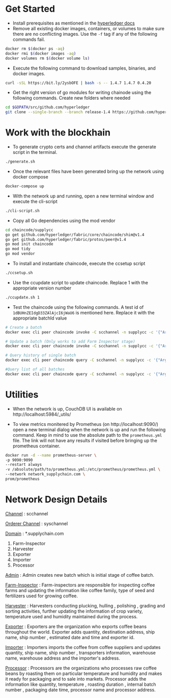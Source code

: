 # Get Started

- Install prerequisites as mentioned in the [hyperledger docs](https://hyperledger-fabric.readthedocs.io/en/release-1.4/prereqs.html)
- Remove all existing docker images, containers, or volumes to make sure there are no conflicting images. Use the ```-f``` tag if any of the following commands fail.
```bash
docker rm $(docker ps -aq)
docker rmi $(docker images -aq)
docker volumes rm $(docker volume ls)
```
- Execute the following command to download samples, binaries, and docker images.
```bash
curl -sSL https://bit.ly/2ysbOFE | bash -s -- 1.4.7 1.4.7 0.4.20
```
- Get the right version of go modules for writing chainode using the following commands. Create new folders where needed
```bash
cd $GOPATH/src/github.com/hyperledger
git clone --single-branch --branch release-1.4 https://github.com/hyperledger/fabric.git fabric
```

# Work with the blockhain
- To generate crypto certs and channel artifacts execute the generate script in the terminal. 
```bash
./generate.sh
```

- Once the relevant files have been generated bring up the network using docker compose 
```bash
docker-compose up
```

- With the network up and running, open  a new terminal window and execute the cli-script
```bash
./cli-script.sh
```

- Copy all Go dependencies using the mod vendor
```bash
cd chaincode/supplycc
go get github.com/hyperledger/fabric/core/chaincode/shim@v1.4
go get github.com/hyperledger/fabric/protos/peer@v1.4
go mod init chaincode
go mod tidy
go mod vendor
```

- To install and instantiate chaincode, execute the ccsetup script
```bash
./ccsetup.sh
```

- Use the ccupdate script to update chaincode. Replace 1 with the appropriate version number
```bash
./ccupdate.sh 1
```

- Test the chaincode using the following commands. A test id of ```1dBUHnZEIdgD33ZAlAjcI6jWaU6``` is mentioned here. Replace it with the appropriate batchId value
```bash
# Create a batch
docker exec cli peer chaincode invoke -C scchannel -n supplycc -c '{"Args":["testCreate","{}"]}' -o orderer.supplychain.com:7050 --tls --cafile=/opt/gopath/src/github.com/hyperledger/fabric/peer/crypto/ordererOrganizations/supplychain.com/msp/tlscacerts/tlsca.supplychain.com-cert.pem

# Update a batch (Only works to add Farm Inspector stage)
docker exec cli peer chaincode invoke -C scchannel -n supplycc -c '{"Args":["testUpdate","1dBUHnZEIdgD33ZAlAjcI6jWaU6"]}' -o orderer.supplychain.com:7050 --tls --cafile=/opt/gopath/src/github.com/hyperledger/fabric/peer/crypto/ordererOrganizations/supplychain.com/msp/tlscacerts/tlsca.supplychain.com-cert.pem

# Query history of single batch
docker exec cli peer chaincode query -C scchannel -n supplycc -c '{"Args":["queryBatch","1dBUHnZEIdgD33ZAlAjcI6jWaU6"]}' -o orderer.supplychain.com:7050 --tls --cafile=/opt/gopath/src/github.com/hyperledger/fabric/peer/crypto/ordererOrganizations/supplychain.com/msp/tlscacerts/tlsca.supplychain.com-cert.pem

#Query list of all batches
docker exec cli peer chaincode query -C scchannel -n supplycc -c '{"Args":["queryBatchList","{}"]}' -o orderer.supplychain.com:7050 --tls --cafile=/opt/gopath/src/github.com/hyperledger/fabric/peer/crypto/ordererOrganizations/supplychain.com/msp/tlscacerts/tlsca.supplychain.com-cert.pem
```

# Utilities
- When the network is up, CouchDB UI is available on http://localhost:5984/_utils/

- To view metrics monitered by Prometheus (on http://localhost:9090/) open a new terminal dialog when the network is up and run the following command. Keep in mind to use the absolute path to the ```prometheus.yml``` file. The link will not have any results if visited before bringing up the prometheus container.
```bash
docker run -d --name prometheus-server \
-p 9090:9090
--restart always
-v /absolute/path/to/prometheus.yml:/etc/prometheus/prometheus.yml \
--network network_supplychain.com \
prom/prometheus
``` 

# Network Design Details

<u>Channel</u> : scchannel

<u>Orderer Channel</u> : syschannel

<u>Domain</u> : *.supplychain.com

1. Farm-Inspector
2. Harvester
3. Exporter
4. Importer
5. Processor

<u>Admin</u> : Admin creates new batch which is initial stage of coffee batch.

<u>Farm-Inspector</u> : Farm-inspectors are responsible for inspecting coffee farms and updating the information like coffee family, type of seed and fertilizers used for growing coffee.

<u>Harvester</u> : Harvesters conducting plucking, hulling , polishing , grading and sorting activities, further updating the information of crop variety, temperature used and humidity maintained during the process.

<u>Exporter</u> : Exporters are the organization who exports coffee beans throughout the world. Exporter adds quantity, destination address, ship name, ship number , estimated date and time and exporter id.

<u>Importer</u> : Importers imports the coffee from coffee suppliers and updates quantity, ship name, ship number , transporters information, warehouse name, warehouse address and the importer's address.

<u>Processor</u> : Processors are the organizations who processes raw coffee beans by roasting them on particular temperature and humidity and makes it ready for packaging and to sale into markets. Processor adds the information like quantity, temperature , roasting duration , internal batch number , packaging date time, processor name and processor address.